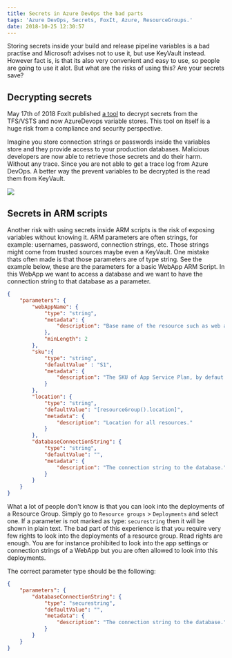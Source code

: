 ```yaml
---
title: Secrets in Azure DevOps the bad parts
tags: 'Azure DevOps, Secrets, FoxIt, Azure, ResourceGroups.'
date: 2018-10-25 12:30:57
---
```


Storing secrets inside your build and release pipeline variables is a bad practise and Microsoft advises not to use it, but use KeyVault instead. However fact is, is that its also very convenient and easy to use, so people are going to use it alot. But what are the risks of using this? Are your secrets save?

## Decrypting secrets
May 17th of 2018 FoxIt published [a tool](https://www.fox-it.com/en/insights/blogs/blog/introducing-team-foundation-server-decryption-tool/) to decrypt secrets from the TFS/VSTS and now AzureDevops variable stores. This tool on itself is a huge risk from a compliance and security perspective.

Imagine you store connection strings or passwords inside the variables store and they provide access to your production databases. Malicious developers are now able to retrieve those secrets and do their harm. Without any trace. Since you are not able to get a trace log from Azure DevOps. A better way the prevent variables to be decrypted is the read them from KeyVault. 

<img src="/images/secrets.png" />

## Secrets in ARM scripts
Another risk with using secrets inside ARM scripts is the risk of exposing variables without knowing it. ARM parameters are often strings, for example: usernames, password, connection strings, etc. Those strings might come from trusted sources maybe even a KeyVault. One mistake thats often made is that those parameters are of type string. See the example below, these are the parameters for a basic WebApp ARM Script. In this WebApp we want to access a database and we want to have the connection string to that database as a parameter.

```json
{
    "parameters": {
        "webAppName": {
            "type": "string",
            "metadata": {
                "description": "Base name of the resource such as web app name and app service plan "
            },
            "minLength": 2
        },
        "sku":{
            "type": "string",
            "defaultValue" : "S1",
            "metadata": {
                "description": "The SKU of App Service Plan, by defaut is standard  S1"
            }
        },
        "location": {
            "type": "string",
            "defaultValue": "[resourceGroup().location]",
            "metadata": {
                "description": "Location for all resources."
            }
        },
        "databaseConnectionString": {
            "type": "string",
            "defaultValue": "",
            "metadata": {
                "description": "The connection string to the database."
            }
        }
    }
}
```
What a lot of people don't know is that you can look into the deployments of a Resource Group. Simply go to `Resource groups` > `Deployments` and select one. If a parameter is not marked as type: `securestring` then it will be shown in plain text. The bad part of this experience is that you require very few rights to look into the deployments of a resource group. Read rights are enough. You are for instance prohibited to look into the app settings or connection strings of a WebApp but you are often allowed to look into this deployments.

The correct parameter type should be the following:
```json
{
    "parameters": {
        "databaseConnectionString": {
            "type": "securestring",
            "defaultValue": "",
            "metadata": {
                "description": "The connection string to the database."
            }
        }
    }
}
```